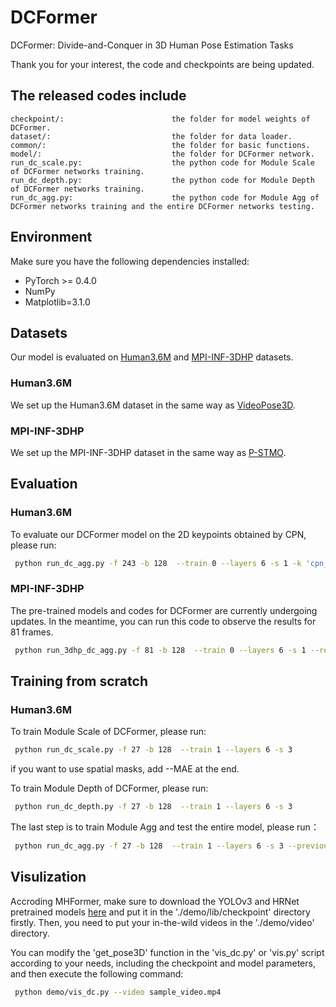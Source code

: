 # DCFormer
DCFormer: Divide-and-Conquer in 3D Human Pose Estimation Tasks

Thank you for your interest, the code and checkpoints are being updated.

## The released codes include
    checkpoint/:                        the folder for model weights of DCFormer.
    dataset/:                           the folder for data loader.
    common/:                            the folder for basic functions.
    model/:                             the folder for DCFormer network.
    run_dc_scale.py:                    the python code for Module Scale of DCFormer networks training.
    run_dc_depth.py:                    the python code for Module Depth of DCFormer networks training.
    run_dc_agg.py:                      the python code for Module Agg of DCFormer networks training and the entire DCFormer networks testing.

## Environment
Make sure you have the following dependencies installed:
* PyTorch >= 0.4.0
* NumPy
* Matplotlib=3.1.0

## Datasets
Our model is evaluated on [Human3.6M](http://vision.imar.ro/human3.6m) and [MPI-INF-3DHP](https://vcai.mpi-inf.mpg.de/3dhp-dataset/) datasets.
### Human3.6M
We set up the Human3.6M dataset in the same way as [VideoPose3D](https://github.com/facebookresearch/VideoPose3D/blob/master/DATASETS.md). 
### MPI-INF-3DHP
We set up the MPI-INF-3DHP dataset in the same way as [P-STMO](https://github.com/paTRICK-swk/P-STMO). 

## Evaluation
### Human3.6M
To evaluate our DCFormer model on the 2D keypoints obtained by CPN, please run:
```bash
 python run_dc_agg.py -f 243 -b 128  --train 0 --layers 6 -s 1 -k 'cpn_ft_h36m_dbb' --reload 1 --previous_dir_scale ./checkpoint/model_243_DCFormer/agg_scale_5_4033.pth --previous_dir_depth ./checkpoint/model_243_DCFormer/agg_depth_5_4033.pth --previous_dir_agg ./checkpoint/model_243_DCFormer/agg_5_4033.pth
```
### MPI-INF-3DHP
The pre-trained models and codes for DCFormer are currently undergoing updates. In the meantime, you can run this code to observe the results for 81 frames.
```bash
 python run_3dhp_dc_agg.py -f 81 -b 128  --train 0 --layers 6 -s 1 --reload 1 --previous_dir_scale ./checkpoint/model_81_DCFormer/3dhp_agg_scale_4_2282.pth --previous_dir_depth ./checkpoint/model_81_DCFormer/3dhp_agg_depth_4_2282.pth --previous_dir_agg ./checkpoint/model_81_DCFormer/3dhp_agg_4_2282.pth
```
## Training from scratch
### Human3.6M
To train Module Scale of DCFormer, please run:
```bash
 python run_dc_scale.py -f 27 -b 128  --train 1 --layers 6 -s 3 
```
if you want to use spatial masks, add --MAE at the end.

To train Module Depth of DCFormer, please run:
```bash
 python run_dc_depth.py -f 27 -b 128  --train 1 --layers 6 -s 3 
```
The last step is to train Module Agg and test the entire model, please run：
```bash
 python run_dc_agg.py -f 27 -b 128  --train 1 --layers 6 -s 3 --previous_dir_scale ./checkpoint/your_best_scale_module.pth --previous_dir_depth ./checkpoint/your_best_depth_module.pth
```

## Visulization
Accroding MHFormer, make sure to download the YOLOv3 and HRNet pretrained models [here](https://drive.google.com/drive/folders/1_ENAMOsPM7FXmdYRbkwbFHgzQq_B_NQA) and put it in the './demo/lib/checkpoint' directory firstly. Then, you need to put your in-the-wild videos in the './demo/video' directory.

You can modify the 'get_pose3D' function in the 'vis_dc.py' or 'vis.py' script according to your needs, including the checkpoint and model parameters, and then execute the following command:

```bash
 python demo/vis_dc.py --video sample_video.mp4
```
